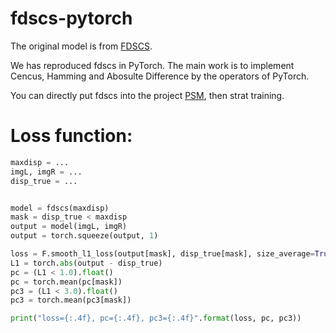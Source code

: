 # fdscs-pytorch

The original model is from [FDSCS](https://github.com/ayanc/fdscs).

We has reproduced fdscs in PyTorch. The main work is to implement Cencus, Hamming and Abosulte Difference by the operators of PyTorch. 

You can directly put fdscs into the project [PSM](https://github.com/JiaRenChang/PSMNet), then strat training.

# Loss function:
``` python
maxdisp = ...
imgL, imgR = ...
disp_true = ...


model = fdscs(maxdisp)
mask = disp_true < maxdisp
output = model(imgL, imgR)
output = torch.squeeze(output, 1)

loss = F.smooth_l1_loss(output[mask], disp_true[mask], size_average=True)
L1 = torch.abs(output - disp_true)
pc = (L1 < 1.0).float()
pc = torch.mean(pc[mask])
pc3 = (L1 < 3.0).float()
pc3 = torch.mean(pc3[mask])

print("loss={:.4f}, pc={:.4f}, pc3={:.4f}".format(loss, pc, pc3))
```
